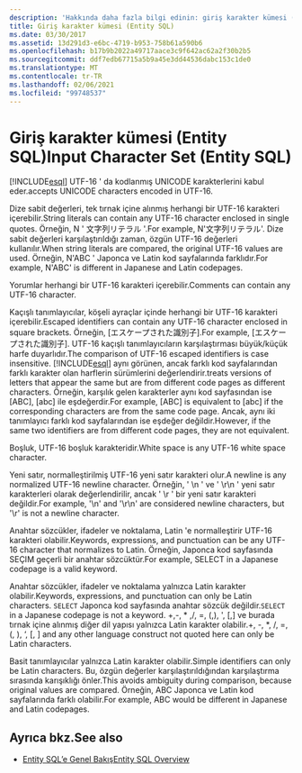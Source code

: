```yaml
---
description: 'Hakkında daha fazla bilgi edinin: giriş karakter kümesi (Entity SQL)'
title: Giriş karakter kümesi (Entity SQL)
ms.date: 03/30/2017
ms.assetid: 13d291d3-e6bc-4719-b953-758b61a590b6
ms.openlocfilehash: b17b9b2022a49717aace3c9f642ac62a2f30b2b5
ms.sourcegitcommit: ddf7edb67715a5b9a45e3dd44536dabc153c1de0
ms.translationtype: MT
ms.contentlocale: tr-TR
ms.lasthandoff: 02/06/2021
ms.locfileid: "99748537"
---
```

# <a name="input-character-set-entity-sql"></a><span data-ttu-id="42a0a-103">Giriş karakter kümesi (Entity SQL)</span><span class="sxs-lookup"><span data-stu-id="42a0a-103">Input Character Set (Entity SQL)</span></span>

[!INCLUDE[esql](../../../../../../includes/esql-md.md)] <span data-ttu-id="42a0a-104">UTF-16 ' da kodlanmış UNICODE karakterlerini kabul eder.</span><span class="sxs-lookup"><span data-stu-id="42a0a-104">accepts UNICODE characters encoded in UTF-16.</span></span>  
  
 <span data-ttu-id="42a0a-105">Dize sabit değerleri, tek tırnak içine alınmış herhangi bir UTF-16 karakteri içerebilir.</span><span class="sxs-lookup"><span data-stu-id="42a0a-105">String literals can contain any UTF-16 character enclosed in single quotes.</span></span> <span data-ttu-id="42a0a-106">Örneğin, N ' 文字列リテラル '.</span><span class="sxs-lookup"><span data-stu-id="42a0a-106">For example, N'文字列リテラル'.</span></span> <span data-ttu-id="42a0a-107">Dize sabit değerleri karşılaştırıldığı zaman, özgün UTF-16 değerleri kullanılır.</span><span class="sxs-lookup"><span data-stu-id="42a0a-107">When string literals are compared, the original UTF-16 values are used.</span></span> <span data-ttu-id="42a0a-108">Örneğin, N'ABC ' Japonca ve Latin kod sayfalarında farklıdır.</span><span class="sxs-lookup"><span data-stu-id="42a0a-108">For example, N'ABC' is different in Japanese and Latin codepages.</span></span>  
  
 <span data-ttu-id="42a0a-109">Yorumlar herhangi bir UTF-16 karakteri içerebilir.</span><span class="sxs-lookup"><span data-stu-id="42a0a-109">Comments can contain any UTF-16 character.</span></span>  
  
 <span data-ttu-id="42a0a-110">Kaçışlı tanımlayıcılar, köşeli ayraçlar içinde herhangi bir UTF-16 karakteri içerebilir.</span><span class="sxs-lookup"><span data-stu-id="42a0a-110">Escaped identifiers can contain any UTF-16 character enclosed in square brackets.</span></span> <span data-ttu-id="42a0a-111">Örneğin, [エスケープされた識別子].</span><span class="sxs-lookup"><span data-stu-id="42a0a-111">For example, [エスケープされた識別子].</span></span> <span data-ttu-id="42a0a-112">UTF-16 kaçışlı tanımlayıcıların karşılaştırması büyük/küçük harfe duyarlıdır.</span><span class="sxs-lookup"><span data-stu-id="42a0a-112">The comparison of UTF-16 escaped identifiers is case insensitive.</span></span> [!INCLUDE[esql](../../../../../../includes/esql-md.md)] <span data-ttu-id="42a0a-113">aynı görünen, ancak farklı kod sayfalarından farklı karakter olan harflerin sürümlerini değerlendirir.</span><span class="sxs-lookup"><span data-stu-id="42a0a-113">treats versions of letters that appear the same but are from different code pages as different characters.</span></span> <span data-ttu-id="42a0a-114">Örneğin, karşılık gelen karakterler aynı kod sayfasından ise [ABC], [abc] ile eşdeğerdir.</span><span class="sxs-lookup"><span data-stu-id="42a0a-114">For example, [ABC] is equivalent to [abc] if the corresponding characters are from the same code page.</span></span> <span data-ttu-id="42a0a-115">Ancak, aynı iki tanımlayıcı farklı kod sayfalarından ise eşdeğer değildir.</span><span class="sxs-lookup"><span data-stu-id="42a0a-115">However, if the same two identifiers are from different code pages, they are not equivalent.</span></span>  
  
 <span data-ttu-id="42a0a-116">Boşluk, UTF-16 boşluk karakteridir.</span><span class="sxs-lookup"><span data-stu-id="42a0a-116">White space is any UTF-16 white space character.</span></span>  
  
 <span data-ttu-id="42a0a-117">Yeni satır, normalleştirilmiş UTF-16 yeni satır karakteri olur.</span><span class="sxs-lookup"><span data-stu-id="42a0a-117">A newline is any normalized UTF-16 newline character.</span></span> <span data-ttu-id="42a0a-118">Örneğin, ' \n ' ve ' \r\n ' yeni satır karakterleri olarak değerlendirilir, ancak ' \r ' bir yeni satır karakteri değildir.</span><span class="sxs-lookup"><span data-stu-id="42a0a-118">For example, '\n' and '\r\n' are considered newline characters, but '\r' is not a newline character.</span></span>  
  
 <span data-ttu-id="42a0a-119">Anahtar sözcükler, ifadeler ve noktalama, Latin 'e normalleştirir UTF-16 karakteri olabilir.</span><span class="sxs-lookup"><span data-stu-id="42a0a-119">Keywords, expressions, and punctuation can be any UTF-16 character that normalizes to Latin.</span></span> <span data-ttu-id="42a0a-120">Örneğin, Japonca kod sayfasında SEÇIM geçerli bir anahtar sözcüktür.</span><span class="sxs-lookup"><span data-stu-id="42a0a-120">For example, SELECT in a Japanese codepage is a valid keyword.</span></span>  
  
 <span data-ttu-id="42a0a-121">Anahtar sözcükler, ifadeler ve noktalama yalnızca Latin karakter olabilir.</span><span class="sxs-lookup"><span data-stu-id="42a0a-121">Keywords, expressions, and punctuation can only be Latin characters.</span></span> <span data-ttu-id="42a0a-122">`SELECT` Japonca kod sayfasında anahtar sözcük değildir.</span><span class="sxs-lookup"><span data-stu-id="42a0a-122">`SELECT` in a Japanese codepage is not a keyword.</span></span> <span data-ttu-id="42a0a-123">+,-, \* ,/, =, (,), ', [,] ve burada tırnak içine alınmış diğer dil yapısı yalnızca Latin karakter olabilir.</span><span class="sxs-lookup"><span data-stu-id="42a0a-123">+, -, \*, /, =, (, ), ‘, [, ] and any other language construct not quoted here can only be Latin characters.</span></span>  
  
 <span data-ttu-id="42a0a-124">Basit tanımlayıcılar yalnızca Latin karakter olabilir.</span><span class="sxs-lookup"><span data-stu-id="42a0a-124">Simple identifiers can only be Latin characters.</span></span> <span data-ttu-id="42a0a-125">Bu, özgün değerler karşılaştırıldığından karşılaştırma sırasında karışıklığı önler.</span><span class="sxs-lookup"><span data-stu-id="42a0a-125">This avoids ambiguity during comparison, because original values are compared.</span></span> <span data-ttu-id="42a0a-126">Örneğin, ABC Japonca ve Latin kod sayfalarında farklı olabilir.</span><span class="sxs-lookup"><span data-stu-id="42a0a-126">For example, ABC would be different in Japanese and Latin codepages.</span></span>  
  
## <a name="see-also"></a><span data-ttu-id="42a0a-127">Ayrıca bkz.</span><span class="sxs-lookup"><span data-stu-id="42a0a-127">See also</span></span>

- [<span data-ttu-id="42a0a-128">Entity SQL’e Genel Bakış</span><span class="sxs-lookup"><span data-stu-id="42a0a-128">Entity SQL Overview</span></span>](entity-sql-overview.md)
